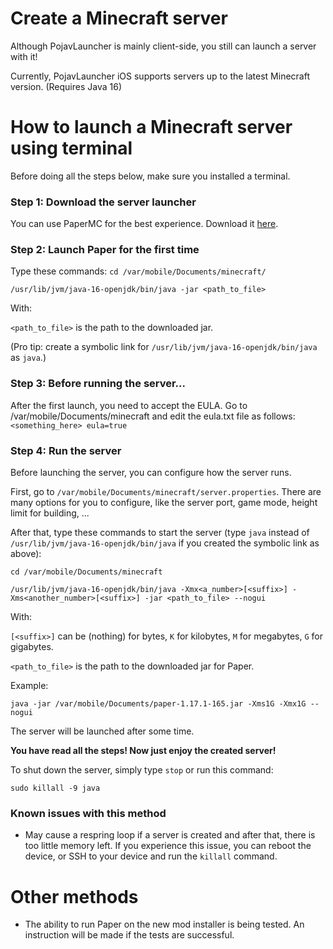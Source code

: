 # Create a Minecraft server

Although PojavLauncher is mainly client-side, you still can launch a server with it!

Currently, PojavLauncher iOS supports servers up to the latest Minecraft version. (Requires Java 16)

# How to launch a Minecraft server using terminal

Before doing all the steps below, make sure you installed a terminal.

### Step 1: Download the server launcher

You can use PaperMC for the best experience. Download it [here](https://papermc.io/downloads).

### Step 2: Launch Paper for the first time

Type these commands:
`cd /var/mobile/Documents/minecraft/`

`/usr/lib/jvm/java-16-openjdk/bin/java -jar <path_to_file>`

With:

`<path_to_file>` is the path to the downloaded jar.

(Pro tip: create a symbolic link for `/usr/lib/jvm/java-16-openjdk/bin/java` as `java`.)

### Step 3: Before running the server...

After the first launch, you need to accept the EULA. Go to /var/mobile/Documents/minecraft and edit the eula.txt file as follows:
`<something_here>
eula=true`

### Step 4: Run the server

Before launching the server, you can configure how the server runs.

First, go to `/var/mobile/Documents/minecraft/server.properties`. There are many options for you to configure, like the server port, game mode, height limit for building, ... 

After that, type these commands to start the server (type `java` instead of `/usr/lib/jvm/java-16-openjdk/bin/java` if you created the symbolic link as above):

`cd /var/mobile/Documents/minecraft`

`/usr/lib/jvm/java-16-openjdk/bin/java -Xmx<a_number>[<suffix>] -Xms<another_number>[<suffix>] -jar <path_to_file> --nogui`

With:

`[<suffix>]` can be (nothing) for bytes, `K` for kilobytes, `M` for megabytes, `G` for gigabytes.

`<path_to_file>` is the path to the downloaded jar for Paper.

Example:

`java -jar /var/mobile/Documents/paper-1.17.1-165.jar -Xms1G -Xmx1G --nogui`

The server will be launched after some time.

**You have read all the steps! Now just enjoy the created server!**

To shut down the server, simply type `stop` or run this command:

`sudo killall -9 java`

### Known issues with this method

- May cause a respring loop if a server is created and after that, there is too little memory left. If you experience this issue, you can reboot the device, or SSH to your device and run the `killall` command.

# Other methods

- The ability to run Paper on the new mod installer is being tested. An instruction will be made if the tests are successful.
